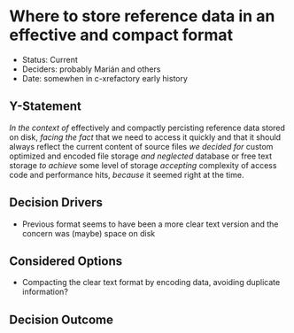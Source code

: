 # Where to store reference data in an effective and compact format

* Status: Current
* Deciders: probably Marián and others
* Date: somewhen in c-xrefactory early history

## Y-Statement

_In the context of_ effectively and compactly percisting reference data stored on disk,
_facing the fact_ that we need to access it quickly and that it should always reflect the current content of source files
_we decided for_ custom optimized and encoded file storage
_and neglected_ database or free text storage
_to achieve_ some level of storage
_accepting_ complexity of access code and performance hits,
_because_ it seemed right at the time.
    
## Decision Drivers

* Previous format seems to have been a more clear text version and the concern was (maybe) space on disk

## Considered Options

* Compacting the clear text format by encoding data, avoiding duplicate information?

## Decision Outcome

